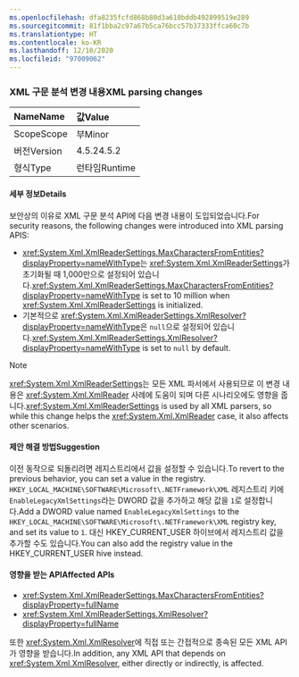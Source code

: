 ```yaml
---
ms.openlocfilehash: dfa8235fcfd868b80d3a610bddb492899519e289
ms.sourcegitcommit: 81f1bba2c97a67b5ca76bcc57b37333ffca60c7b
ms.translationtype: HT
ms.contentlocale: ko-KR
ms.lasthandoff: 12/10/2020
ms.locfileid: "97009062"
---
```

### <a name="xml-parsing-changes"></a><span data-ttu-id="1253d-101">XML 구문 분석 변경 내용</span><span class="sxs-lookup"><span data-stu-id="1253d-101">XML parsing changes</span></span>

| <span data-ttu-id="1253d-102">Name</span><span class="sxs-lookup"><span data-stu-id="1253d-102">Name</span></span>    | <span data-ttu-id="1253d-103">값</span><span class="sxs-lookup"><span data-stu-id="1253d-103">Value</span></span>   |
|:--------|:--------|
| <span data-ttu-id="1253d-104">Scope</span><span class="sxs-lookup"><span data-stu-id="1253d-104">Scope</span></span>   | <span data-ttu-id="1253d-105">부</span><span class="sxs-lookup"><span data-stu-id="1253d-105">Minor</span></span>   |
| <span data-ttu-id="1253d-106">버전</span><span class="sxs-lookup"><span data-stu-id="1253d-106">Version</span></span> | <span data-ttu-id="1253d-107">4.5.2</span><span class="sxs-lookup"><span data-stu-id="1253d-107">4.5.2</span></span>   |
| <span data-ttu-id="1253d-108">형식</span><span class="sxs-lookup"><span data-stu-id="1253d-108">Type</span></span>    | <span data-ttu-id="1253d-109">런타임</span><span class="sxs-lookup"><span data-stu-id="1253d-109">Runtime</span></span> |

#### <a name="details"></a><span data-ttu-id="1253d-110">세부 정보</span><span class="sxs-lookup"><span data-stu-id="1253d-110">Details</span></span>

<span data-ttu-id="1253d-111">보안상의 이유로 XML 구문 분석 API에 다음 변경 내용이 도입되었습니다.</span><span class="sxs-lookup"><span data-stu-id="1253d-111">For security reasons, the following changes were introduced into XML parsing APIS:</span></span>

- <span data-ttu-id="1253d-112"><xref:System.Xml.XmlReaderSettings.MaxCharactersFromEntities?displayProperty=nameWithType>는 <xref:System.Xml.XmlReaderSettings>가 초기화될 때 1,000만으로 설정되어 있습니다.</span><span class="sxs-lookup"><span data-stu-id="1253d-112"><xref:System.Xml.XmlReaderSettings.MaxCharactersFromEntities?displayProperty=nameWithType> is set to 10 million when <xref:System.Xml.XmlReaderSettings> is initialized.</span></span>
- <span data-ttu-id="1253d-113">기본적으로 <xref:System.Xml.XmlReaderSettings.XmlResolver?displayProperty=nameWithType>은 `null`으로 설정되어 있습니다.</span><span class="sxs-lookup"><span data-stu-id="1253d-113"><xref:System.Xml.XmlReaderSettings.XmlResolver?displayProperty=nameWithType> is set to `null` by default.</span></span>

> [!NOTE]
> <span data-ttu-id="1253d-114"><xref:System.Xml.XmlReaderSettings>는 모든 XML 파서에서 사용되므로 이 변경 내용은 <xref:System.Xml.XmlReader> 사례에 도움이 되며 다른 시나리오에도 영향을 줍니다.</span><span class="sxs-lookup"><span data-stu-id="1253d-114"><xref:System.Xml.XmlReaderSettings> is used by all XML parsers, so while this change helps the <xref:System.Xml.XmlReader> case, it also affects other scenarios.</span></span>

#### <a name="suggestion"></a><span data-ttu-id="1253d-115">제안 해결 방법</span><span class="sxs-lookup"><span data-stu-id="1253d-115">Suggestion</span></span>

<span data-ttu-id="1253d-116">이전 동작으로 되돌리려면 레지스트리에서 값을 설정할 수 있습니다.</span><span class="sxs-lookup"><span data-stu-id="1253d-116">To revert to the previous behavior, you can set a value in the registry.</span></span> <span data-ttu-id="1253d-117">`HKEY_LOCAL_MACHINE\SOFTWARE\Microsoft\.NETFramework\XML` 레지스트리 키에 `EnableLegacyXmlSettings`라는 DWORD 값을 추가하고 해당 값을 `1`로 설정합니다.</span><span class="sxs-lookup"><span data-stu-id="1253d-117">Add a DWORD value named `EnableLegacyXmlSettings` to the `HKEY_LOCAL_MACHINE\SOFTWARE\Microsoft\.NETFramework\XML` registry key, and set its value to `1`.</span></span> <span data-ttu-id="1253d-118">대신 HKEY_CURRENT_USER 하이브에서 레지스트리 값을 추가할 수도 있습니다.</span><span class="sxs-lookup"><span data-stu-id="1253d-118">You can also add the registry value in the HKEY_CURRENT_USER hive instead.</span></span>

#### <a name="affected-apis"></a><span data-ttu-id="1253d-119">영향을 받는 API</span><span class="sxs-lookup"><span data-stu-id="1253d-119">Affected APIs</span></span>

- <xref:System.Xml.XmlReaderSettings.MaxCharactersFromEntities?displayProperty=fullName>
- <xref:System.Xml.XmlReaderSettings.XmlResolver?displayProperty=fullName>

<span data-ttu-id="1253d-120">또한 <xref:System.Xml.XmlResolver>에 직접 또는 간접적으로 종속된 모든 XML API가 영향을 받습니다.</span><span class="sxs-lookup"><span data-stu-id="1253d-120">In addition, any XML API that depends on <xref:System.Xml.XmlResolver>, either directly or indirectly, is affected.</span></span>

<!--

#### Affected APIs

- `P:System.Xml.XmlReaderSettings.MaxCharactersFromEntities`
- `P:System.Xml.XmlReaderSettings.XmlResolver`

-->
